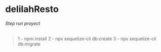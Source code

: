 # delilahResto

###### Step run proyect

> 1 - npm install
> 2 - npx sequelize-cli db:create
> 3 - npx sequelize-cli db:migrate
